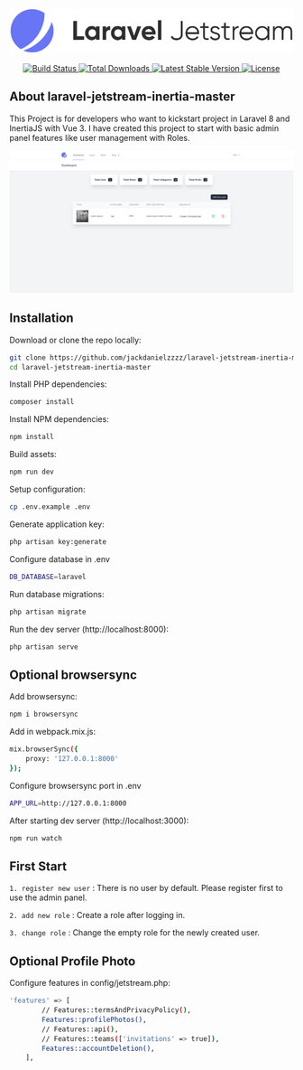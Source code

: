 <p align="center"><a href="https://jetstream.laravel.comm" target="_blank"><img src="https://raw.githubusercontent.com/laravel/jetstream/2.x/art/logo.svg" alt="Logo Laravel Jetstream"></a></p>
<p align="center">
    <a href="https://github.com/laravel/jetstream/actions">
        <img src="https://github.com/laravel/jetstream/workflows/tests/badge.svg" alt="Build Status">
    </a>
    <a href="https://packagist.org/packages/laravel/jetstream">
        <img src="https://img.shields.io/packagist/dt/laravel/jetstream" alt="Total Downloads">
    </a>
    <a href="https://packagist.org/packages/laravel/jetstream">
        <img src="https://img.shields.io/packagist/v/laravel/jetstream" alt="Latest Stable Version">
    </a>
    <a href="https://packagist.org/packages/laravel/jetstream">
        <img src="https://img.shields.io/packagist/l/laravel/jetstream" alt="License">
    </a>
</p>


## About laravel-jetstream-inertia-master

This Project is for developers who want to kickstart project in Laravel 8 and InertiaJS with Vue 3. I have created this project to start with basic admin panel features like user management with Roles. 

![](https://raw.githubusercontent.com/jackdanielzzzz/laravel-jetstream-inertia-master/master/screenshot.png)

## Installation

Download or clone the repo locally:

```sh
git clone https://github.com/jackdanielzzzz/laravel-jetstream-inertia-master.git
cd laravel-jetstream-inertia-master
```

Install PHP dependencies:

```sh
composer install
```

Install NPM dependencies:

```sh
npm install
```

Build assets:

```sh
npm run dev
```

Setup configuration:

```sh
cp .env.example .env
```

Generate application key:

```sh
php artisan key:generate
```

Configure database in .env
```sh
DB_DATABASE=laravel
```

Run database migrations:

```sh
php artisan migrate
```

Run the dev server (http://localhost:8000):

```sh
php artisan serve
```

## Optional browsersync

Add browsersync:

```sh
npm i browsersync
```

Add in webpack.mix.js:

```sh
mix.browserSync({
    proxy: '127.0.0.1:8000'
});
```

Configure browsersync port in .env

```sh
APP_URL=http://127.0.0.1:8000
```

After starting dev server (http://localhost:3000):

```sh
npm run watch
```

## First Start

`1. register new user` : There is no user by default. Please register first to use the admin panel.

`2. add new role` : Create a role after logging in.

`3. change role` : Change the empty role for the newly created user.


## Optional Profile Photo

Configure features in config/jetstream.php:

```sh
'features' => [
        // Features::termsAndPrivacyPolicy(),
        Features::profilePhotos(),
        // Features::api(),
        // Features::teams(['invitations' => true]),
        Features::accountDeletion(),
    ],
```

